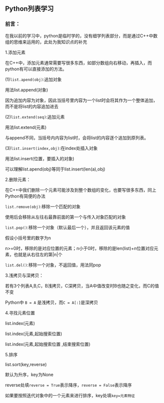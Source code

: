 ## Python列表学习

### 前言：

在我以前的学习中，python是临时学的，没有细学列表部分，而是通过C++中数组的思维来运用的，此处为我知识点的补充

1.添加元素

在C++中，添加元素通常需要写很多东西，如部分数组向右移动，再插入，而python有可以直接添加的方法。

(1)`list.apend(obj)`:追加对象

用法list.append(对象)

因为追加内容为对象，因此当括号里内容为一个list时会将其作为一个整体追加，而不是将list的内容追加进去

(2)`list.extend(seq)`:追加元素

用法list.extend(元素)

与append不同，当括号内内容为list时，会将list的内容逐个追加到原列表。

(3)`list.insert(index,obj)`:在index处插入对象

用法list.insert(位置，要插入的对象)

可以理解list.apend(obj)等同于list.insert(len(a),obj)

2.删除元素：

在C++中我们删除一个元素可能涉及到整个数组的变化，也要写很多东西，同上Python有简便的办法

`list.remove(obj)`:移除一个匹配的对象

使用后会移除从左往右最靠前面的第一个与传入对象匹配的对象

`list.pop()`:移除一个对象（默认最后一个），并且返回该元素的值

假设小括号里的数字为n

n>=0时，移除的是对应位置的元素；n小于0时，移除的是len(list)+n位置对应元素，也就是从右往左的第|n|个

`list.del()`:移除一个对象，不返回值，用法同pop

3.浅拷贝与深拷贝：

若有3个列表A,B,C，B浅拷贝，C深拷贝，当A中值改变时B也随之变化，而C的值不变

Python中 `B = A` 是浅拷贝，而`C = A[:]`是深拷贝

4.寻找元素位置

list.index(元素)

list.index(元素,起始搜索位置)

list.index(元素,起始搜索位置 ,结束搜索位置)

5.排序

list.sort(key,reverse)

默认为升序，key为None

reverse处填`reverse = True`表示降序，`reverse = False`表示降序

如果要按照迭代对象中的一个元素来进行排序，key处填`key=元素特征`
